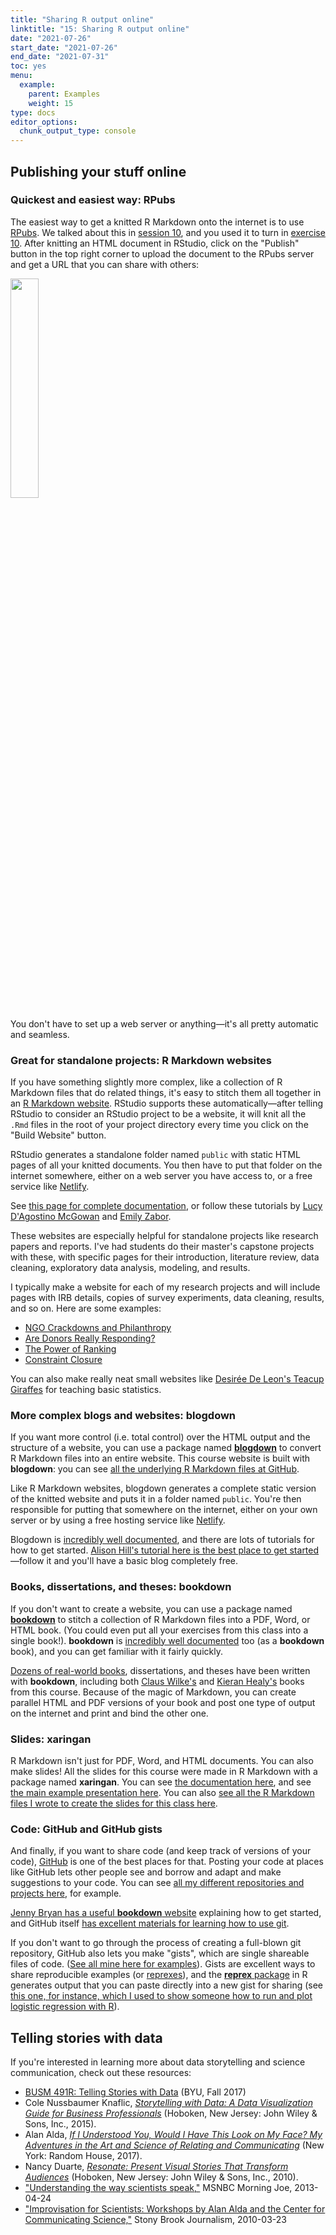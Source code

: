 ```yaml
---
title: "Sharing R output online"
linktitle: "15: Sharing R output online"
date: "2021-07-26"
start_date: "2021-07-26"
end_date: "2021-07-31"
toc: yes
menu:
  example:
    parent: Examples
    weight: 15
type: docs
editor_options: 
  chunk_output_type: console
---
```


## Publishing your stuff online

### Quickest and easiest way: RPubs

The easiest way to get a knitted R Markdown onto the internet is to use [RPubs](https://rpubs.com/). We talked about this in [session 10](/slides/10-slides.html#sharing-content), and you used it to turn in [exercise 10](/assignment/10-exercise/). After knitting an HTML document in RStudio, click on the "Publish" button in the top right corner to upload the document to the RPubs server and get a URL that you can share with others:

<img src="/slides/img/10/publish-document.png" width="30%" />

You don't have to set up a web server or anything—it's all pretty automatic and seamless.


### Great for standalone projects: R Markdown websites

If you have something slightly more complex, like a collection of R Markdown files that do related things, it's easy to stitch them all together in an [R Markdown website](https://rmarkdown.rstudio.com/lesson-13.html). RStudio supports these automatically—after telling RStudio to consider an RStudio project to be a website, it will knit all the `.Rmd` files in the root of your project directory every time you click on the "Build Website" button. 

RStudio generates a standalone folder named `public` with static HTML pages of all your knitted documents. You then have to put that folder on the internet somewhere, either on a web server you have access to, or a free service like [Netlify](https://www.netlify.com/).

See [this page for complete documentation](https://bookdown.org/yihui/rmarkdown/rmarkdown-site.html), or follow these tutorials by [Lucy D'Agostino McGowan](https://livefreeordichotomize.com/2017/08/08/how-to-make-an-rmarkdown-website/) and [Emily Zabor](https://www.emilyzabor.com/tutorials/rmarkdown_websites_tutorial.html).

These websites are especially helpful for standalone projects like research papers and reports. I've had students do their master's capstone projects with these, with specific pages for their introduction, literature review, data cleaning, exploratory data analysis, modeling, and results.

I typically make a website for each of my research projects and will include pages with IRB details, copies of survey experiments, data cleaning, results, and so on. Here are some examples:

- [NGO Crackdowns and Philanthropy](https://stats.andrewheiss.com/ngo-crackdowns-philanthropy/)
- [Are Donors Really Responding?](https://stats.andrewheiss.com/donors-ngo-restrictions/)
- [The Power of Ranking](https://stats.andrewheiss.com/edb-social-pressure/)
- [Constraint Closure](https://stats.andrewheiss.com/constraint-closure/)

You can also make really neat small websites like [Desirée De Leon's Teacup Giraffes](https://tinystats.github.io/teacups-giraffes-and-statistics/index.html) for teaching basic statistics.


### More complex blogs and websites: blogdown

If you want more control (i.e. total control) over the HTML output and the structure of a website, you can use a package named [**blogdown**](https://bookdown.org/yihui/blogdown/structure-of-the-book.html) to convert R Markdown files into an entire website. This course website is built with **blogdown**: you can see [all the underlying R Markdown files at GitHub](https://github.com/andrewheiss/datavizm20.classes.andrewheiss.com).

Like R Markdown websites, blogdown generates a complete static version of the knitted website and puts it in a folder named `public`. You're then responsible for putting that somewhere on the internet, either on your own server or by using a free hosting service like [Netlify](https://www.netlify.com/).

Blogdown is [incredibly well documented](https://bookdown.org/yihui/blogdown/), and there are lots of tutorials for how to get started. [Alison Hill's tutorial here is the best place to get started](https://alison.rbind.io/post/2017-06-12-up-and-running-with-blogdown/)—follow it and you'll have a basic blog completely free.


### Books, dissertations, and theses: bookdown

If you don't want to create a website, you can use a package named [**bookdown**](https://bookdown.org/) to stitch a collection of R Markdown files into a PDF, Word, or HTML book. (You could even put all your exercises from this class into a single book!). **bookdown** is [incredibly well documented](https://bookdown.org/yihui/bookdown/) too (as a **bookdown** book), and you can get familiar with it fairly quickly. 

[Dozens of real-world books](https://bookdown.org/home/archive/), dissertations, and theses have been written with **bookdown**, including both [Claus Wilke's](https://serialmentor.com/dataviz/) and [Kieran Healy's](https://socviz.co/) books from this course. Because of the magic of Markdown, you can create parallel HTML and PDF versions of your book and post one type of output on the internet and print and bind the other one.


### Slides: xaringan

R Markdown isn't just for PDF, Word, and HTML documents. You can also make slides! All the slides for this course were made in R Markdown with a package named **xaringan**. You can see [the documentation here](https://bookdown.org/yihui/rmarkdown/xaringan.html), and see [the main example presentation here](https://slides.yihui.org/xaringan/). You can also [see all the R Markdown files I wrote to create the slides for this class here](https://github.com/andrewheiss/datavizm20.classes.andrewheiss.com/tree/master/static/slides).


### Code: GitHub and GitHub gists

And finally, if you want to share code (and keep track of versions of your code), [GitHub](https://github.com/) is one of the best places for that. Posting your code at places like GitHub lets other people see and borrow and adapt and make suggestions to your code. You can see [all my different repositories and projects here](https://github.com/andrewheiss/), for example.

[Jenny Bryan has a useful **bookdown** website](https://happygitwithr.com/) explaining how to get started, and GitHub itself [has excellent materials for learning how to use git](https://guides.github.com/activities/hello-world/).

If you don't want to go through the process of creating a full-blown git repository, GitHub also lets you make "gists", which are single shareable files of code. ([See all mine here for examples](https://gist.github.com/andrewheiss)). Gists are excellent ways to share reproducible examples (or [reprexes](https://www.jessemaegan.com/post/so-you-ve-been-asked-to-make-a-reprex/)), and the [**reprex** package](https://reprex.tidyverse.org/) in R generates output that you can paste directly into a new gist for sharing (see [this one, for instance, which I used to show someone how to run and plot logistic regression with R](https://gist.github.com/andrewheiss/5ea439fae38e61419858ce9b5c2027cd)).


## Telling stories with data

If you're interested in learning more about data storytelling and science communication, check out these resources:

- <i class="fas fa-university"></i> [BUSM 491R: Telling Stories with Data](https://www.jessemaegan.com/post/so-you-ve-been-asked-to-make-a-reprex/) (BYU, Fall 2017)
- <i class="fas fa-book"></i> Cole Nussbaumer Knaflic, [*Storytelling with Data: A Data Visualization Guide for Business Professionals*](https://www.amazon.com/Storytelling-Data-Visualization-Business-Professionals/dp/1119002257) (Hoboken, New Jersey: John Wiley & Sons, Inc., 2015).
- <i class="fas fa-book"></i> Alan Alda, [*If I Understood You, Would I Have This Look on My Face? My Adventures in the Art and Science of Relating and Communicating*](https://www.amazon.com/Understood-Would-Have-This-Look/dp/0812989147) (New York: Random House, 2017). 
- <i class="fas fa-book"></i> Nancy Duarte, [*Resonate: Present Visual Stories That Transform Audiences*](https://www.amazon.com/Resonate-Present-Stories-Transform-Audiences/dp/0470632011) (Hoboken, New Jersey: John Wiley & Sons, Inc., 2010).
- <i class="fab fa-youtube"></i> ["Understanding the way scientists speak,"](http://www.msnbc.com/morning-joe/watch/understanding-the-way-scientists-speak-27745859874) MSNBC Morning Joe, 2013-04-24
- <i class="fab fa-youtube"></i> ["Improvisation for Scientists: Workshops by Alan Alda and the Center for Communicating Science,"](https://www.youtube.com/watch?v=JtdyA7SibG8) Stony Brook Journalism, 2010-03-23
